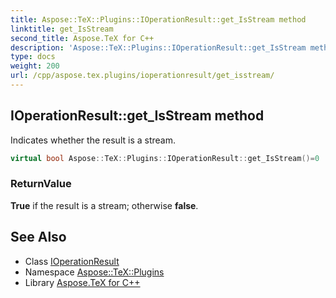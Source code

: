 ```yaml
---
title: Aspose::TeX::Plugins::IOperationResult::get_IsStream method
linktitle: get_IsStream
second_title: Aspose.TeX for C++
description: 'Aspose::TeX::Plugins::IOperationResult::get_IsStream method. Indicates whether the result is a stream in C++.'
type: docs
weight: 200
url: /cpp/aspose.tex.plugins/ioperationresult/get_isstream/
---
```

## IOperationResult::get_IsStream method


Indicates whether the result is a stream.

```cpp
virtual bool Aspose::TeX::Plugins::IOperationResult::get_IsStream()=0
```


### ReturnValue

**True** if the result is a stream; otherwise **false**.

## See Also

* Class [IOperationResult](../)
* Namespace [Aspose::TeX::Plugins](../../)
* Library [Aspose.TeX for C++](../../../)
